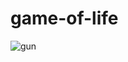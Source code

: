 # game-of-life
![gun](https://user-images.githubusercontent.com/72298329/187641085-63913a8d-1336-443c-ad20-56e42714916a.png)
